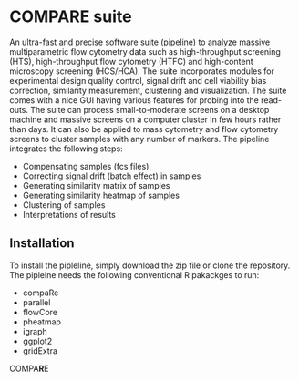 # COMPARE suite
An ultra-fast and precise software suite (pipeline) to analyze massive multiparametric flow cytometry data such as high-throughput screening (HTS), high-throughput flow cytometry (HTFC) and high-content microscopy screening (HCS/HCA). The suite incorporates modules for experimental design quality control, signal drift and cell viability bias correction, similarity measurement, clustering and visualization. The suite comes with a nice GUI having various features for probing into the read-outs. The suite can process small-to-moderate screens on a desktop machine and massive screens on a computer cluster in few hours rather than days. It can also be applied to mass cytometry and flow cytometry screens to cluster samples with any number of markers. The pipeline integrates the following steps:
  * Compensating samples (fcs files).
  * Correcting signal drift (batch effect) in samples
  * Generating similarity matrix of samples
  * Generating similarity heatmap of samples
  * Clustering of samples
  * Interpretations of results
## Installation
To install the pipleline, simply download the zip file or clone the repository. The pipleine needs the following conventional R pakackges to run:
 * compaRe
 * parallel
 * flowCore
 * pheatmap
 * igraph
 * ggplot2
 * gridExtra
 
COMPA**R**E
